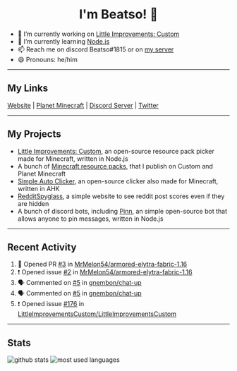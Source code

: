 <h1 align="center">I'm Beatso! 👋</h1>

- 🔭 I’m currently working on [Little Improvements: Custom](https://github.com/LittleImprovementsCustom/LittleImprovementsCustom)
- 🌱 I’m currently learning [Node.js](https://nodejs.org/)
- 📫 Reach me on discord Beatso#1815 or on [my server](https://discord.gg/bNcZjFe)
- 😄 Pronouns: he/him

---

## My Links
[Website](https://www.beatso.tk/) | 
[Planet Minecraft](https://www.planetminecraft.com/member/beatso/) |
[Discord Server](https://discord.gg/bNcZjFe) |
[Twitter](https://twitter.com/beatso_)

---

## My Projects
- [Little Improvements: Custom](https://github.com/LittleImprovementsCustom/LittleImprovementsCustom), an open-source resource pack picker made for Minecraft, written in Node.js
- A bunch of [Minecraft resource packs](https://www.planetminecraft.com/member/beatso/submissions/texture-packs/?morder=order_popularity), that I publish on Custom and Planet Minecraft
- [Simple Auto Clicker](https://github.com/Beatso/SimpleAutoClicker), an open-source clicker also made for Minecraft, written in AHK
- [RedditSpyglass](https://github.com/Beatso/RedditSpyglass), a simple website to see reddit post scores even if they are hidden
- A bunch of discord bots, including [Pinn](https://github.com/Beatso/Pinn), an simple open-source bot that allows anyone to pin messages, written in Node.js

---

## Recent Activity
<!--START_SECTION:activity-->
1. 💪 Opened PR [#3](https://github.com/MrMelon54/armored-elytra-fabric-1.16/pull/3) in [MrMelon54/armored-elytra-fabric-1.16](https://github.com/MrMelon54/armored-elytra-fabric-1.16)
2. ❗️ Opened issue [#2](https://github.com/MrMelon54/armored-elytra-fabric-1.16/issues/2) in [MrMelon54/armored-elytra-fabric-1.16](https://github.com/MrMelon54/armored-elytra-fabric-1.16)
3. 🗣 Commented on [#5](https://github.com/gnembon/chat-up/issues/5) in [gnembon/chat-up](https://github.com/gnembon/chat-up)
4. 🗣 Commented on [#5](https://github.com/gnembon/chat-up/issues/5) in [gnembon/chat-up](https://github.com/gnembon/chat-up)
5. ❗️ Opened issue [#176](https://github.com/LittleImprovementsCustom/LittleImprovementsCustom/issues/176) in [LittleImprovementsCustom/LittleImprovementsCustom](https://github.com/LittleImprovementsCustom/LittleImprovementsCustom)
<!--END_SECTION:activity-->

---

## Stats
![github stats](https://github-readme-stats.vercel.app/api?username=Beatso&count_private=true&show_icons=true&hide_rank=true&title_color=f0f6fc&icon_color=8b949e&text_color=c9d1d9&bg_color=0d1117&hide_border=true "GitHub Stats")
![most used languages](https://github-readme-stats.vercel.app/api/top-langs/?username=Beatso&langs_count=3&title_color=f0f6fc&icon_color=8b949e&text_color=c9d1d9&bg_color=0d1117&hide_border=true "Most Used Languages")
